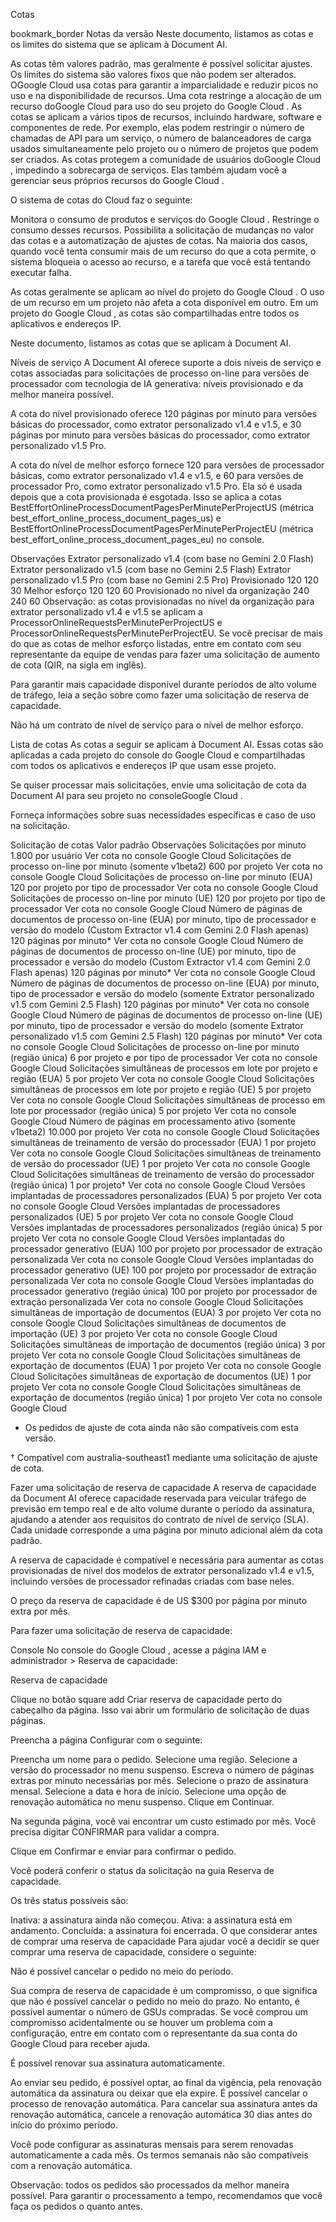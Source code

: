 Cotas

bookmark_border
Notas da versão
Neste documento, listamos as cotas e os limites do sistema que se aplicam à Document AI.

As cotas têm valores padrão, mas geralmente é possível solicitar ajustes.
Os limites do sistema são valores fixos que não podem ser alterados.
OGoogle Cloud usa cotas para garantir a imparcialidade e reduzir picos no uso e na disponibilidade de recursos. Uma cota restringe a alocação de um recurso doGoogle Cloud para uso do seu projeto do Google Cloud . As cotas se aplicam a vários tipos de recursos, incluindo hardware, software e componentes de rede. Por exemplo, elas podem restringir o número de chamadas de API para um serviço, o número de balanceadores de carga usados simultaneamente pelo projeto ou o número de projetos que podem ser criados. As cotas protegem a comunidade de usuários doGoogle Cloud , impedindo a sobrecarga de serviços. Elas também ajudam você a gerenciar seus próprios recursos do Google Cloud .

O sistema de cotas do Cloud faz o seguinte:

Monitora o consumo de produtos e serviços do Google Cloud .
Restringe o consumo desses recursos.
Possibilita a solicitação de mudanças no valor das cotas e a automatização de ajustes de cotas.
Na maioria dos casos, quando você tenta consumir mais de um recurso do que a cota permite, o sistema bloqueia o acesso ao recurso, e a tarefa que você está tentando executar falha.

As cotas geralmente se aplicam ao nível do projeto do Google Cloud . O uso de um recurso em um projeto não afeta a cota disponível em outro. Em um projeto do Google Cloud , as cotas são compartilhadas entre todos os aplicativos e endereços IP.

Neste documento, listamos as cotas que se aplicam à Document AI.

Níveis de serviço
A Document AI oferece suporte a dois níveis de serviço e cotas associadas para solicitações de processo on-line para versões de processador com tecnologia de IA generativa: níveis provisionado e da melhor maneira possível.

A cota do nível provisionado oferece 120 páginas por minuto para versões básicas do processador, como extrator personalizado v1.4 e v1.5, e 30 páginas por minuto para versões básicas do processador, como extrator personalizado v1.5 Pro.

A cota do nível de melhor esforço fornece 120 para versões de processador básicas, como extrator personalizado v1.4 e v1.5, e 60 para versões de processador Pro, como extrator personalizado v1.5 Pro. Ela só é usada depois que a cota provisionada é esgotada. Isso se aplica a cotas BestEffortOnlineProcessDocumentPagesPerMinutePerProjectUS (métrica best_effort_online_process_document_pages_us) e BestEffortOnlineProcessDocumentPagesPerMinutePerProjectEU (métrica best_effort_online_process_document_pages_eu) no console.

Observações	Extrator personalizado v1.4 (com base no Gemini 2.0 Flash)	Extrator personalizado v1.5 (com base no Gemini 2.5 Flash)	Extrator personalizado v1.5 Pro (com base no Gemini 2.5 Pro)
Provisionado	120	120	30
Melhor esforço	120	120	60
Provisionado no nível da organização	240	240	60
Observação: as cotas provisionadas no nível da organização para extrator personalizado v1.4 e v1.5 se aplicam a ProcessorOnlineRequestsPerMinutePerProjectUS e ProcessorOnlineRequestsPerMinutePerProjectEU.
Se você precisar de mais do que as cotas de melhor esforço listadas, entre em contato com seu representante da equipe de vendas para fazer uma solicitação de aumento de cota (QIR, na sigla em inglês).

Para garantir mais capacidade disponível durante períodos de alto volume de tráfego, leia a seção sobre como fazer uma solicitação de reserva de capacidade.

Não há um contrato de nível de serviço para o nível de melhor esforço.

Lista de cotas
As cotas a seguir se aplicam à Document AI. Essas cotas são aplicadas a cada projeto do console do Google Cloud e compartilhadas com todos os aplicativos e endereços IP que usam esse projeto.

Se quiser processar mais solicitações, envie uma solicitação de cota da Document AI para seu projeto no consoleGoogle Cloud .

Forneça informações sobre suas necessidades específicas e caso de uso na solicitação.

Solicitação de cotas	Valor padrão	Observações
Solicitações por minuto	1.800 por usuário	Ver cota no console Google Cloud
Solicitações de processo on-line por minuto (somente v1beta2)	600 por projeto	Ver cota no console Google Cloud
Solicitações de processo on-line por minuto (EUA)	120 por projeto por tipo de processador	Ver cota no console Google Cloud
Solicitações de processo on-line por minuto (UE)	120 por projeto por tipo de processador	Ver cota no console Google Cloud
Número de páginas de documentos de processo on-line (EUA) por minuto, tipo de processador e versão do modelo (Custom Extractor v1.4 com Gemini 2.0 Flash apenas)	120 páginas por minuto*	Ver cota no console Google Cloud
Número de páginas de documentos de processo on-line (UE) por minuto, tipo de processador e versão do modelo (Custom Extractor v1.4 com Gemini 2.0 Flash apenas)	120 páginas por minuto*	Ver cota no console Google Cloud
Número de páginas de documentos de processo on-line (EUA) por minuto, tipo de processador e versão do modelo (somente Extrator personalizado v1.5 com Gemini 2.5 Flash)	120 páginas por minuto*	Ver cota no console Google Cloud
Número de páginas de documentos de processo on-line (UE) por minuto, tipo de processador e versão do modelo (somente Extrator personalizado v1.5 com Gemini 2.5 Flash)	120 páginas por minuto*	Ver cota no console Google Cloud
Solicitações de processo on-line por minuto (região única)	6 por projeto e por tipo de processador	Ver cota no console Google Cloud
Solicitações simultâneas de processos em lote por projeto e região (EUA)	5 por projeto	Ver cota no console Google Cloud
Solicitações simultâneas de processos em lote por projeto e região (UE)	5 por projeto	Ver cota no console Google Cloud
Solicitações simultâneas de processo em lote por processador (região única)	5 por projeto	Ver cota no console Google Cloud
Número de páginas em processamento ativo (somente v1beta2)	10.000 por projeto	Ver cota no console Google Cloud
Solicitações simultâneas de treinamento de versão do processador (EUA)	1 por projeto	Ver cota no console Google Cloud
Solicitações simultâneas de treinamento de versão do processador (UE)	1 por projeto	Ver cota no console Google Cloud
Solicitações simultâneas de treinamento de versão do processador (região única)	1 por projeto†	Ver cota no console Google Cloud
Versões implantadas de processadores personalizados (EUA)	5 por projeto	Ver cota no console Google Cloud
Versões implantadas de processadores personalizados (UE)	5 por projeto	Ver cota no console Google Cloud
Versões implantadas de processadores personalizados (região única)	5 por projeto	Ver cota no console Google Cloud
Versões implantadas do processador generativo (EUA)	100 por projeto por processador de extração personalizada	Ver cota no console Google Cloud
Versões implantadas do processador generativo (UE)	100 por projeto por processador de extração personalizada	Ver cota no console Google Cloud
Versões implantadas do processador generativo (região única)	100 por projeto por processador de extração personalizada	Ver cota no console Google Cloud
Solicitações simultâneas de importação de documentos (EUA)	3 por projeto	Ver cota no console Google Cloud
Solicitações simultâneas de documentos de importação (UE)	3 por projeto	Ver cota no console Google Cloud
Solicitações simultâneas de importação de documentos (região única)	3 por projeto	Ver cota no console Google Cloud
Solicitações simultâneas de exportação de documentos (EUA)	1 por projeto	Ver cota no console Google Cloud
Solicitações simultâneas de exportação de documentos (UE)	1 por projeto	Ver cota no console Google Cloud
Solicitações simultâneas de exportação de documentos (região única)	1 por projeto	Ver cota no console Google Cloud
* Os pedidos de ajuste de cota ainda não são compatíveis com esta versão.

† Compatível com australia-southeast1 mediante uma solicitação de ajuste de cota.

Fazer uma solicitação de reserva de capacidade
A reserva de capacidade da Document AI oferece capacidade reservada para veicular tráfego de previsão em tempo real e de alto volume durante o período da assinatura, ajudando a atender aos requisitos do contrato de nível de serviço (SLA). Cada unidade corresponde a uma página por minuto adicional além da cota padrão.

A reserva de capacidade é compatível e necessária para aumentar as cotas provisionadas de nível dos modelos de extrator personalizado v1.4 e v1.5, incluindo versões de processador refinadas criadas com base neles.

O preço da reserva de capacidade é de US $300 por página por minuto extra por mês.

Para fazer uma solicitação de reserva de capacidade:

Console
No console do Google Cloud , acesse a página IAM e administrador > Reserva de capacidade:

Reserva de capacidade

Clique no botão 
square
add Criar reserva de capacidade perto do cabeçalho da página. Isso vai abrir um formulário de solicitação de duas páginas.

Preencha a página Configurar com o seguinte:

Preencha um nome para o pedido.
Selecione uma região.
Selecione a versão do processador no menu suspenso.
Escreva o número de páginas extras por minuto necessárias por mês.
Selecione o prazo de assinatura mensal.
Selecione a data e hora de início.
Selecione uma opção de renovação automática no menu suspenso.
Clique em Continuar.

Na segunda página, você vai encontrar um custo estimado por mês. Você precisa digitar CONFIRMAR para validar a compra.

Clique em Confirmar e enviar para confirmar o pedido.

Você poderá conferir o status da solicitação na guia Reserva de capacidade.

Os três status possíveis são:

Inativa: a assinatura ainda não começou.
Ativa: a assinatura está em andamento.
Concluída: a assinatura foi encerrada.
O que considerar antes de comprar uma reserva de capacidade
Para ajudar você a decidir se quer comprar uma reserva de capacidade, considere o seguinte:

Não é possível cancelar o pedido no meio do período.

Sua compra de reserva de capacidade é um compromisso, o que significa que não é possível cancelar o pedido no meio do prazo. No entanto, é possível aumentar o número de GSUs compradas. Se você comprou um compromisso acidentalmente ou se houver um problema com a configuração, entre em contato com o representante da sua conta do Google Cloud para receber ajuda.

É possível renovar sua assinatura automaticamente.

Ao enviar seu pedido, é possível optar, ao final da vigência, pela renovação automática da assinatura ou deixar que ela expire. É possível cancelar o processo de renovação automática. Para cancelar sua assinatura antes da renovação automática, cancele a renovação automática 30 dias antes do início do próximo período.

Você pode configurar as assinaturas mensais para serem renovadas automaticamente a cada mês. Os termos semanais não são compatíveis com a renovação automática.

Observação: todos os pedidos são processados da melhor maneira possível. Para garantir o processamento a tempo, recomendamos que você faça os pedidos o quanto antes.